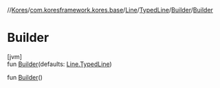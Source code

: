 //[Kores](../../../../../index.md)/[com.koresframework.kores.base](../../../index.md)/[Line](../../index.md)/[TypedLine](../index.md)/[Builder](index.md)/[Builder](-builder.md)

# Builder

[jvm]\
fun [Builder](-builder.md)(defaults: [Line.TypedLine](../index.md))

fun [Builder](-builder.md)()
